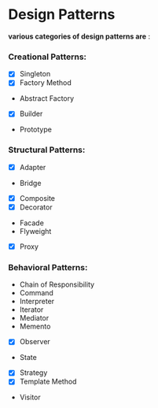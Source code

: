 # Design Patterns

**various categories of design patterns are** : 

### Creational Patterns:
- [x] Singleton
- [x] Factory Method
* Abstract Factory
- [x] Builder 
* Prototype

### Structural Patterns:
- [x] Adapter
* Bridge
- [x] Composite
- [x] Decorator
* Facade
* Flyweight
- [x] Proxy

### Behavioral Patterns:
* Chain of Responsibility
* Command
* Interpreter
* Iterator
* Mediator
* Memento
- [x] Observer
* State
- [x] Strategy
- [x] Template Method
* Visitor